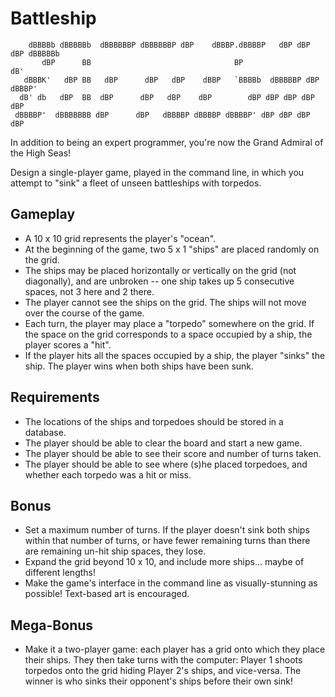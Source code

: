 # Battleship

```
    dBBBBb dBBBBBb  dBBBBBBP dBBBBBBP dBP    dBBBP.dBBBBP   dBP dBP dBP dBBBBBb
       dBP      BB                                BP                        dB'
   dBBBK'   dBP BB   dBP      dBP   dBP    dBBP   `BBBBb  dBBBBBP dBP   dBBBP' 
  dB' db   dBP  BB  dBP      dBP   dBP    dBP        dBP dBP dBP dBP   dBP     
 dBBBBP'  dBBBBBBB dBP      dBP   dBBBBP dBBBBP dBBBBP' dBP dBP dBP   dBP      
```

In addition to being an expert programmer, you're now the Grand Admiral of the High Seas!

Design a single-player game, played in the command line, in which you attempt to "sink" a fleet of unseen battleships with torpedos.

## Gameplay

- A 10 x 10 grid represents the player's "ocean".
- At the beginning of the game, two 5 x 1 "ships" are placed randomly on the grid.
- The ships may be placed horizontally or vertically on the grid (not diagonally), and are unbroken -- one ship takes up 5 consecutive spaces, not 3 here and 2 there.
- The player cannot see the ships on the grid. The ships will not move over the course of the game.
- Each turn, the player may place a "torpedo" somewhere on the grid. If the space on the grid corresponds to a space occupied by a ship, the player scores a "hit".
- If the player hits all the spaces occupied by a ship, the player "sinks" the ship. The player wins when both ships have been sunk.

## Requirements

- The locations of the ships and torpedoes should be stored in a database.
- The player should be able to clear the board and start a new game.
- The player should be able to see their score and number of turns taken. 
- The player should be able to see where (s)he placed torpedoes, and whether each torpedo was a hit or miss.

## Bonus

- Set a maximum number of turns. If the player doesn't sink both ships within that number of turns, or have fewer remaining turns than there are remaining un-hit ship spaces, they lose.
- Expand the grid beyond 10 x 10, and include more ships... maybe of different lengths!
- Make the game's interface in the command line as visually-stunning as possible! Text-based art is encouraged.

## Mega-Bonus

- Make it a two-player game: each player has a grid onto which they place their ships. They then take turns with the computer: Player 1 shoots torpedos onto the grid hiding Player 2's ships, and vice-versa. The winner is who sinks their opponent's ships before their own sink!
